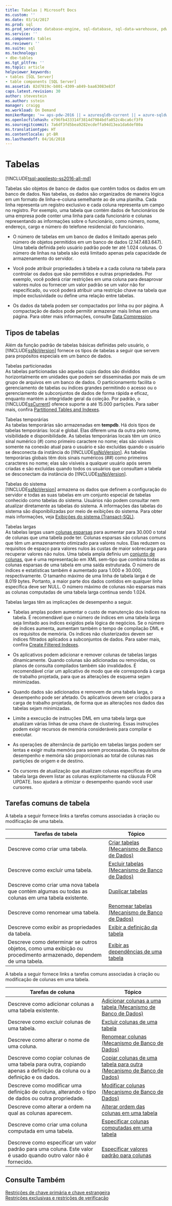 ```yaml
---
title: Tabelas | Microsoft Docs
ms.custom: ''
ms.date: 03/14/2017
ms.prod: sql
ms.prod_service: database-engine, sql-database, sql-data-warehouse, pdw
ms.service: ''
ms.component: tables
ms.reviewer: ''
ms.suite: sql
ms.technology:
- dbe-tables
ms.tgt_pltfrm: ''
ms.topic: article
helpviewer_keywords:
- tables [SQL Server]
- table components [SQL Server]
ms.assetid: 82d7819c-b801-4309-a849-baa63083e83f
caps.latest.revision: 30
author: stevestein
ms.author: sstein
manager: craigg
ms.workload: On Demand
monikerRange: '>= aps-pdw-2016 || = azuresqldb-current || = azure-sqldw-latest || >= sql-server-2016 || = sqlallproducts-allversions'
ms.openlocfilehash: e796fb433314f3814d7984bdfa052c4bca6cf3f9
ms.sourcegitcommit: 7a6df3fd5bea9282ecdeffa94d13ea1da6def80a
ms.translationtype: HT
ms.contentlocale: pt-BR
ms.lasthandoff: 04/16/2018
---
```

# <a name="tables"></a>Tabelas
[!INCLUDE[tsql-appliesto-ss2016-all-md](../../includes/tsql-appliesto-ss2016-all-md.md)]

  Tabelas são objetos de banco de dados que contêm todos os dados em um banco de dados. Nas tabelas, os dados são organizados de maneira lógica em um formato de linha-e-coluna semelhante ao de uma planilha. Cada linha representa um registro exclusivo e cada coluna representa um campo no registro. Por exemplo, uma tabela que contém dados de funcionários de uma empresa pode conter uma linha para cada funcionário e colunas representando as informações sobre o funcionário, como número, nome, endereço, cargo e número do telefone residencial do funcionário.  
  
-   O número de tabelas em um banco de dados é limitado apenas pelo número de objetos permitidos em um banco de dados (2.147.483.647). Uma tabela definida pelo usuário padrão pode ter até 1.024 colunas. O número de linhas na tabela são está limitado apenas pela capacidade de armazenamento do servidor.  
  
-   Você pode atribuir propriedades à tabela e a cada coluna na tabela para controlar os dados que são permitidos e outras propriedades. Por exemplo, você poderá criar restrições em uma coluna para desaprovar valores nulos ou fornecer um valor padrão se um valor não for especificado, ou você poderá atribuir uma restrição chave na tabela que impõe exclusividade ou define uma relação entre tabelas.  
  
-   Os dados da tabela podem ser compactados por linha ou por página. A compactação de dados pode permitir armazenar mais linhas em uma página. Para obter mais informações, consulte [Data Compression](../../relational-databases/data-compression/data-compression.md).  
  
## <a name="types-of-tables"></a>Tipos de tabelas  
 Além da função padrão de tabelas básicas definidas pelo usuário, o [!INCLUDE[ssNoVersion](../../includes/ssnoversion-md.md)] fornece os tipos de tabelas a seguir que servem para propósitos especiais em um banco de dados.  
  
 Tabelas particionadas  
 As tabelas particionadas são aquelas cujos dados são divididos horizontalmente em unidades que podem ser disseminadas por mais de um grupo de arquivos em um banco de dados. O particionamento facilita o gerenciamento de tabelas ou índices grandes permitindo o acesso ou o gerenciamento de subconjuntos de dados de forma rápida e eficaz, enquanto mantém a integridade geral da coleção. Por padrão, o [!INCLUDE[ssCurrent](../../includes/sscurrent-md.md)] oferece suporte a até 15.000 partições. Para saber mais, confira [Partitioned Tables and Indexes](../../relational-databases/partitions/partitioned-tables-and-indexes.md).  
  
 Tabelas temporárias  
 As tabelas temporárias são armazenadas em **tempdb**. Há dois tipos de tabelas temporárias: local e global. Elas diferem uma da outra pelo nome, visibilidade e disponibilidade. As tabelas temporárias locais têm um único sinal numérico (#) como primeiro caractere no nome; elas são visíveis somente na conexão atual para o usuário e são excluídas quando o usuário se desconecta da instância do [!INCLUDE[ssNoVersion](../../includes/ssnoversion-md.md)]. As tabelas temporárias globais têm dois sinais numéricos (##) como primeiros caracteres no nome; elas são visíveis a qualquer usuário após serem criadas e são excluídas quando todos os usuários que consultam a tabela se desconectam da instância do [!INCLUDE[ssNoVersion](../../includes/ssnoversion-md.md)].  
  
 Tabelas do sistema  
 [!INCLUDE[ssNoVersion](../../includes/ssnoversion-md.md)] armazena os dados que definem a configuração do servidor e todas as suas tabelas em um conjunto especial de tabelas conhecido como tabelas do sistema. Usuários não podem consultar nem atualizar diretamente as tabelas do sistema. A informações das tabelas do sistema são disponibilizadas por meio de exibições do sistema. Para obter mais informações, veja [Exibições do sistema &#40;Transact-SQL&#41;](http://msdn.microsoft.com/library/35a6161d-7f43-4e00-bcd3-3091f2015e90).  
  
 Tabelas largas  
 As tabelas largas usam [colunas esparsas](../../relational-databases/tables/use-sparse-columns.md) para aumentar para 30.000 o total de colunas que uma tabela pode ter. Colunas esparsas são colunas comuns que têm um armazenamento otimizado para valores nulos. Elas reduzem os requisitos de espaço para valores nulos às custas de maior sobrecarga para recuperar valores não nulos. Uma tabela ampla definiu um [conjunto de colunas](../../relational-databases/tables/use-column-sets.md), que é uma representação em XML sem-tipo que combina todas as colunas esparsas de uma tabela em uma saída estruturada. O número de índices e estatísticas também é aumentado para 1.000 e 30.000, respectivamente. O tamanho máximo de uma linha de tabela larga é de 8.019 bytes. Portanto, a maior parte dos dados contidos em qualquer linha específica deve ser NULL. O número máximo de colunas não esparsas mais as colunas computadas de uma tabela larga continua sendo 1.024.  
  
 Tabelas largas têm as implicações de desempenho a seguir.  
  
-   Tabelas amplas podem aumentar o custo de manutenção dos índices na tabela. É recomendável que o número de índices em uma tabela larga seja limitado aos índices exigidos pela lógica de negócios. Se o número de índices aumenta, aumentam também o tempo de compilação DML e os requisitos de memória. Os índices não clusterizados devem ser índices filtrados aplicados a subconjuntos de dados. Para saber mais, confira [Create Filtered Indexes](../../relational-databases/indexes/create-filtered-indexes.md).  
  
-   Os aplicativos podem adicionar e remover colunas de tabelas largas dinamicamente. Quando colunas são adicionadas ou removidas, os planos de consulta compilados também são invalidados. É recomendável criar um aplicativo de modo que ele corresponda à carga de trabalho projetada, para que as alterações de esquema sejam minimizadas.  
  
-   Quando dados são adicionados e removem de uma tabela larga, o desempenho pode ser afetado. Os aplicativos devem ser criados para a carga de trabalho projetada, de forma que as alterações nos dados das tabelas sejam minimizadas.  
  
-   Limite a execução de instruções DML em uma tabela larga que atualizam várias linhas de uma chave de clustering. Essas instruções podem exigir recursos de memória consideráveis para compilar e executar.  
  
-   As operações de alternância de partição em tabelas largas podem ser lentas e exigir muita memória para serem processadas. Os requisitos de desempenho e memória são proporcionais ao total de colunas nas partições de origem e de destino.  
  
-   Os cursores de atualização que atualizam colunas específicas de uma tabela larga devem listar as colunas explicitamente na cláusula FOR UPDATE. Isso ajudará a otimizar o desempenho quando você usar cursores.  
  
## <a name="common-table-tasks"></a>Tarefas comuns de tabela  
 A tabela a seguir fornece links a tarefas comuns associadas à criação ou modificação de uma tabela.  
  
|Tarefas de tabela|Tópico|  
|-----------------|-----------|  
|Descreve como criar uma tabela.|[Criar tabelas &#40;Mecanismo de Banco de Dados&#41;](../../relational-databases/tables/create-tables-database-engine.md)|  
|Descreve como excluir uma tabela.|[Excluir tabelas &#40;Mecanismo de Banco de Dados&#41;](../../relational-databases/tables/delete-tables-database-engine.md)|  
|Descreve como criar uma nova tabela que contém algumas ou todas as colunas em uma tabela existente.|[Duplicar tabelas](../../relational-databases/tables/duplicate-tables.md)|  
|Descreve como renomear uma tabela.|[Renomear tabelas &#40;Mecanismo de Banco de Dados&#41;](../../relational-databases/tables/rename-tables-database-engine.md)|  
|Descreve como exibir as propriedades da tabela.|[Exibir a definição da tabela](../../relational-databases/tables/view-the-table-definition.md)|  
|Descreve como determinar se outros objetos, como uma exibição ou procedimento armazenado, dependem de uma tabela.|[Exibir as dependências de uma tabela](../../relational-databases/tables/view-the-dependencies-of-a-table.md)|  
  
 A tabela a seguir fornece links a tarefas comuns associadas à criação ou modificação de colunas em uma tabela.  
  
|Tarefas de coluna|Tópico|  
|------------------|-----------|  
|Descreve como adicionar colunas a uma tabela existente.|[Adicionar colunas a uma tabela &#40;Mecanismo de Banco de Dados&#41;](../../relational-databases/tables/add-columns-to-a-table-database-engine.md)|  
|Descreve como excluir colunas de uma tabela.|[Excluir colunas de uma tabela](../../relational-databases/tables/delete-columns-from-a-table.md)|  
|Descreve como alterar o nome de uma coluna.|[Renomear colunas &#40;Mecanismo de Banco de Dados&#41;](../../relational-databases/tables/rename-columns-database-engine.md)|  
|Descreve como copiar colunas de uma tabela para outra, copiando apenas a definição da coluna ou a definição e os dados.|[Copiar colunas de uma tabela para outra &#40;Mecanismo de Banco de Dados&#41;](../../relational-databases/tables/copy-columns-from-one-table-to-another-database-engine.md)|  
|Descreve como modificar uma definição de coluna, alterando o tipo de dados ou outra propriedade.|[Modificar colunas &#40;Mecanismo de Banco de Dados&#41;](../../relational-databases/tables/modify-columns-database-engine.md)|  
|Descreve como alterar a ordem na qual as colunas aparecem.|[Alterar ordem das colunas em uma tabela](../../relational-databases/tables/change-column-order-in-a-table.md)|  
|Descreve como criar uma coluna computada em uma tabela.|[Especificar colunas computadas em uma tabela](../../relational-databases/tables/specify-computed-columns-in-a-table.md)|  
|Descreve como especificar um valor padrão para uma coluna. Este valor é usado quando outro valor não é fornecido.|[Especificar valores padrão para colunas](../../relational-databases/tables/specify-default-values-for-columns.md)|  
  
## <a name="see-also"></a>Consulte Também  
 [Restrições de chave primária e chave estrangeira](../../relational-databases/tables/primary-and-foreign-key-constraints.md)   
 [Restrições exclusivas e restrições de verificação](../../relational-databases/tables/unique-constraints-and-check-constraints.md)  
  
  
